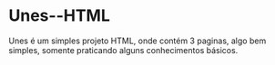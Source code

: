 # Unes--HTML
Unes é um simples projeto HTML, onde contém 3 paginas, algo bem simples, somente praticando alguns conhecimentos básicos.
